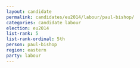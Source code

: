 ```yaml
---
layout: candidate
permalink: candidates/eu2014/labour/paul-bishop/
categories: candidate labour
election: eu2014
list-rank: 5
list-rank-ordinal: 5th
person: paul-bishop
region: eastern
party: labour
---
```

